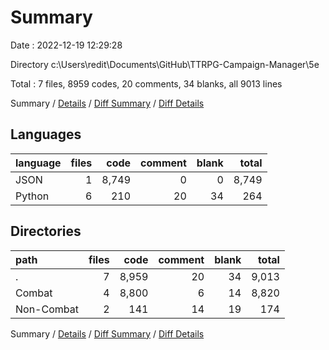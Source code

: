 # Summary

Date : 2022-12-19 12:29:28

Directory c:\\Users\\redit\\Documents\\GitHub\\TTRPG-Campaign-Manager\\5e

Total : 7 files,  8959 codes, 20 comments, 34 blanks, all 9013 lines

Summary / [Details](details.md) / [Diff Summary](diff.md) / [Diff Details](diff-details.md)

## Languages
| language | files | code | comment | blank | total |
| :--- | ---: | ---: | ---: | ---: | ---: |
| JSON | 1 | 8,749 | 0 | 0 | 8,749 |
| Python | 6 | 210 | 20 | 34 | 264 |

## Directories
| path | files | code | comment | blank | total |
| :--- | ---: | ---: | ---: | ---: | ---: |
| . | 7 | 8,959 | 20 | 34 | 9,013 |
| Combat | 4 | 8,800 | 6 | 14 | 8,820 |
| Non-Combat | 2 | 141 | 14 | 19 | 174 |

Summary / [Details](details.md) / [Diff Summary](diff.md) / [Diff Details](diff-details.md)